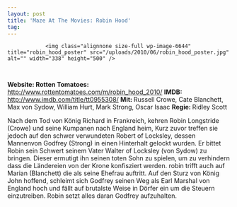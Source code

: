 ```yaml
---
layout: post
title: 'Maze At The Movies: Robin Hood'
tag: 
---
```



                <img class="alignnone size-full wp-image-6644" title="robin_hood_poster" src="/uploads/2010/06/robin_hood_poster.jpg" alt="" width="338" height="500" />
<img class="alignnone size-full wp-image-5898" title="movie_review_4stars" src="/uploads/2010/02/movie_review_4stars.png" alt="" width="75" height="15" />
<p><strong> Website: </strong>
<strong>Rotten Tomatoes: </strong><a href="http://www.rottentomatoes.com/m/robin_hood_2010/"><a href="http://www.rottentomatoes.com/m/robin_hood_2010/">http://www.rottentomatoes.com/m/robin_hood_2010/</a></a>
<strong>IMDB: </strong><a href="http://www.imdb.com/title/tt0955308/"><a href="http://www.imdb.com/title/tt0955308/">http://www.imdb.com/title/tt0955308/</a></a>
<strong>Mit: </strong>Russell Crowe, Cate Blanchett, Max von Sydow, William Hurt, Mark Strong, Oscar Isaac
<strong>Regie: </strong>Ridley Scott</p>
<p>Nach dem Tod von König Richard in Frankreich, kehren Robin Longstride (Crowe) und seine Kumpanen nach England heim, Kurz zuvor treffen sie jedoch auf den schwer verwundeten Robert of Locksley, dessen Mannenvon Godfrey (Strong) in einen Hinterhalt gelockt wurden. Er bittet Robin sein Schwert seinem Vater Walter of Locksley (von Sydow) zu bringen. Dieser ermutigt ihn seinen toten Sohn zu spielen, um zu verhindern dass die Ländereien von der Krone konfisziert werden. robin trifft auch auf Marian (Blanchett) die als seine Ehefrau auftritt. Auf den Sturz von König John hoffend, schleimt sich Godfrey seinen Weg als Earl Marshal von England hoch und fällt auf brutalste Weise in Dörfer ein um die Steuern einzutreiben. Robin setzt alles daran Godfrey aufzuhalten.</p>
            
